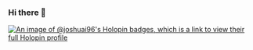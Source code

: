 ### Hi there 👋

<!--
**joshuai96/joshuai96** is a ✨ _special_ ✨ repository because its `README.md` (this file) appears on your GitHub profile.

Here are some ideas to get you started:

- 🔭 I’m currently working on ...
- 🌱 I’m currently learning ...
- 👯 I’m looking to collaborate on ...
- 🤔 I’m looking for help with ...
- 💬 Ask me about ...
- 📫 How to reach me: ...
- 😄 Pronouns: ...
- ⚡ Fun fact: ...
-->

[![An image of @joshuai96's Holopin badges, which is a link to view their full Holopin profile](https://holopin.me/joshuai96)](https://holopin.io/@joshuai96)
